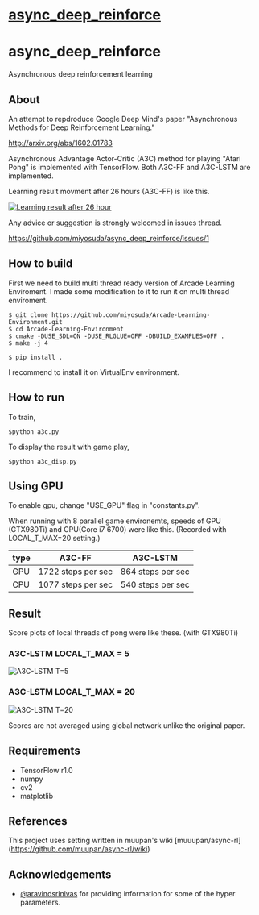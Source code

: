# [async_deep_reinforce](https://github.com/miyosuda/async_deep_reinforce)

# async_deep_reinforce

Asynchronous deep reinforcement learning

## About

An attempt to repdroduce Google Deep Mind's paper "Asynchronous Methods for Deep Reinforcement Learning."

http://arxiv.org/abs/1602.01783

Asynchronous Advantage Actor-Critic (A3C) method for playing "Atari Pong" is implemented with TensorFlow.
Both A3C-FF and A3C-LSTM are implemented.

Learning result movment after 26 hours (A3C-FF) is like this.

[![Learning result after 26 hour](http://narr.jp/private/miyoshi/deep_learning/a3c_preview_image.jpg)](https://youtu.be/ZU71YdAedZs)

Any advice or suggestion is strongly welcomed in issues thread.

https://github.com/miyosuda/async_deep_reinforce/issues/1

## How to build

First we need to build multi thread ready version of Arcade Learning Enviroment.
I made some modification to it to run it on multi thread enviroment.

    $ git clone https://github.com/miyosuda/Arcade-Learning-Environment.git
    $ cd Arcade-Learning-Environment
    $ cmake -DUSE_SDL=ON -DUSE_RLGLUE=OFF -DBUILD_EXAMPLES=OFF .
    $ make -j 4
	
    $ pip install .

I recommend to install it on VirtualEnv environment.

## How to run

To train,

    $python a3c.py

To display the result with game play,

    $python a3c_disp.py

## Using GPU
To enable gpu, change "USE_GPU" flag in "constants.py".

When running with 8 parallel game environemts, speeds of GPU (GTX980Ti) and CPU(Core i7 6700) were like this. (Recorded with LOCAL_T_MAX=20 setting.)

|type | A3C-FF             |A3C-LSTM          |
|-----|--------------------|------------------|
| GPU | 1722 steps per sec |864 steps per sec |
| CPU | 1077 steps per sec |540 steps per sec |


## Result
Score plots of local threads of pong were like these. (with GTX980Ti)

### A3C-LSTM LOCAL_T_MAX = 5

![A3C-LSTM T=5](./docs/graph_t5.png)

### A3C-LSTM LOCAL_T_MAX = 20

![A3C-LSTM T=20](./docs/graph_t20.png)

Scores are not averaged using global network unlike the original paper.

## Requirements
- TensorFlow r1.0
- numpy
- cv2
- matplotlib

## References

This project uses setting written in muupan's wiki [muuupan/async-rl] (https://github.com/muupan/async-rl/wiki)


## Acknowledgements

- [@aravindsrinivas](https://github.com/aravindsrinivas) for providing information for some of the hyper parameters.

